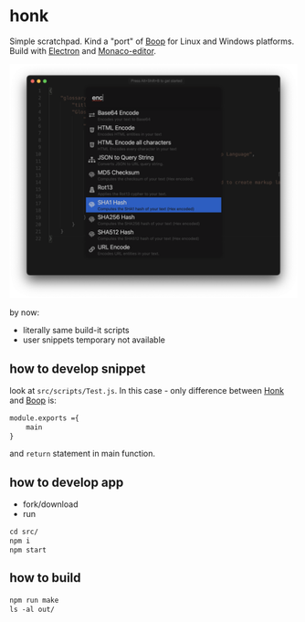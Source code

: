 # honk
 Simple scratchpad. Kind a "port" of [Boop](https://github.com/IvanMathy/Boop) for Linux and Windows platforms. Build with [Electron](https://github.com/electron/electron) and [Monaco-editor](https://microsoft.github.io/monaco-editor/).

 ![screenshot1](https://github.com/rzrbld/honk/raw/main/images/screen.png)

 by now:
 - literally same build-it scripts
 - user snippets temporary not available

## how to develop snippet

look at `src/scripts/Test.js`. In this case - only difference between [Honk](https://github.com/rzrbld/honk) and [Boop](https://github.com/IvanMathy/Boop) is:

```
module.exports ={
	main
}
```
and `return` statement in main function.

## how to develop app

 - fork/download
 - run
```shell
cd src/
npm i
npm start
```

## how to build

```shell
npm run make
ls -al out/
```
